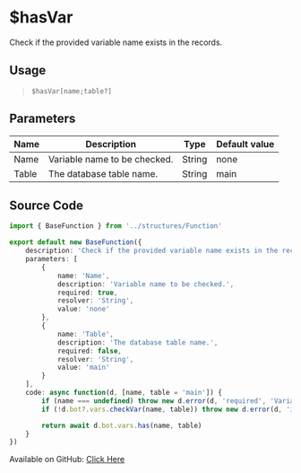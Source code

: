 # $hasVar
Check if the provided variable name exists in the records.
## Usage
> `$hasVar[name;table?]`
## Parameters
| Name  |         Description          |  Type  | Default value |
|-------|------------------------------|--------|---------------|
| Name  | Variable name to be checked. | String | none          |
| Table | The database table name.     | String | main          |

## Source Code
```ts
import { BaseFunction } from '../structures/Function'

export default new BaseFunction({
    description: 'Check if the provided variable name exists in the records.',
    parameters: [
        {
            name: 'Name',
            description: 'Variable name to be checked.',
            required: true,
            resolver: 'String',
            value: 'none'
        },
        {
            name: 'Table',
            description: 'The database table name.',
            required: false,
            resolver: 'String',
            value: 'main'
        }
    ],
    code: async function(d, [name, table = 'main']) {
        if (name === undefined) throw new d.error(d, 'required', 'Variable Name', d.function?.name!)
        if (!d.bot?.vars.checkVar(name, table)) throw new d.error(d, 'invalid', 'Variable Name', d.function?.name!)

        return await d.bot.vars.has(name, table)
    }
})
```
Available on GitHub: [Click Here](https://github.com/Cyberghxst/bdjs/blob/v1/src/functions/hasVar.ts)